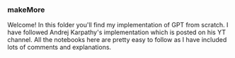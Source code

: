 ### makeMore
Welcome! In this folder you'll find my implementation of GPT from scratch. I have followed Andrej Karpathy's implementation which is posted on his YT channel. All the notebooks here are pretty easy to follow as I have included lots of comments and explanations. 
